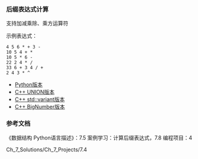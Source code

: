 ### 后缀表达式计算

支持加减乘除、乘方运算符

示例表达式：

```
4 5 6 * + 3 -
10 5 4 + *
10 5 * 6 -
22 2 4 * /
33 6 + 3 4 / +
2 4 3 * ^
```

- [Python版本](python)
- [C++ UNION版本](cxx)
- [C++ std::variant版本](cxx-variant)
- [C++ BigNumber版本](cxx-bignumber)

### 参考文档

《数据结构 Python语言描述》：7.5 案例学习：计算后缀表达式，7.8 编程项目：4

Ch_7_Solutions/Ch_7_Projects/7.4

